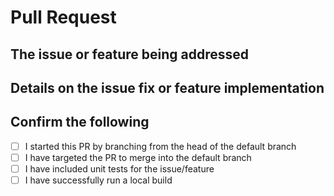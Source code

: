 <!-- Thank you for contributing to Raiqub EnumUtilities!  Open source is only as strong as its contributors. -->

# Pull Request

## The issue or feature being addressed

<!-- Please include the existing GitHub issue number where relevant -->

## Details on the issue fix or feature implementation

## Confirm the following

- [ ]  I started this PR by branching from the head of the default branch
- [ ]  I have targeted the PR to merge into the default branch
- [ ]  I have included unit tests for the issue/feature
- [ ]  I have successfully run a local build
